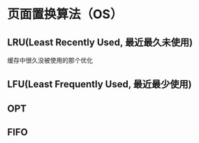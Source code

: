 # 页面置换算法（OS）

## LRU(Least Recently Used, 最近最久未使用)

缓存中很久没被使用的那个优化

## LFU(Least Frequently Used, 最近最少使用)

## OPT

## FIFO